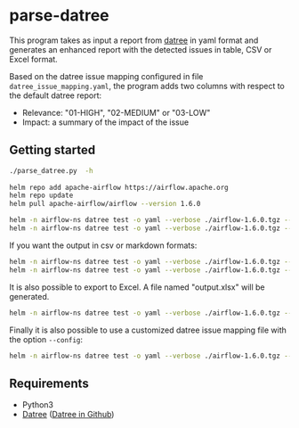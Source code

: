 # parse-datree

This program takes as input a report from [datree](https://hub.datree.io/) in yaml format and generates an enhanced report with the detected issues in table, CSV or Excel format.

Based on the datree issue mapping configured in file `datree_issue_mapping.yaml`, the program adds two columns with respect to the default datree report:

- Relevance: "01-HIGH", "02-MEDIUM" or "03-LOW"
- Impact: a summary of the impact of the issue

## Getting started

```bash
./parse_datree.py  -h
 
helm repo add apache-airflow https://airflow.apache.org
helm repo update
helm pull apache-airflow/airflow --version 1.6.0

helm -n airflow-ns datree test -o yaml --verbose ./airflow-1.6.0.tgz -- --release-name airflow | ./parse_datree.py
helm -n airflow-ns datree test -o yaml --verbose ./airflow-1.6.0.tgz -- --release-name airflow -f values.yaml | ./parse_datree.py
```

If you want the output in csv or markdown formats:

```bash
helm -n airflow-ns datree test -o yaml --verbose ./airflow-1.6.0.tgz -- --release-name airflow -f values.yaml | ./parse_datree.py -o csv
helm -n airflow-ns datree test -o yaml --verbose ./airflow-1.6.0.tgz -- --release-name airflow -f values.yaml | ./parse_datree.py -o markdown
```

It is also possible to export to Excel. A file named "output.xlsx" will be generated.

```bash
helm -n airflow-ns datree test -o yaml --verbose ./airflow-1.6.0.tgz -- --release-name airflow -f values.yaml | ./parse_datree.py -o excel
```

Finally it is also possible to use a customized datree issue mapping file with the option `--config`:

```bash
helm -n airflow-ns datree test -o yaml --verbose ./airflow-1.6.0.tgz -- --release-name airflow -f values.yaml | ./parse_datree.py --config new_mapping.yaml
```

## Requirements

- Python3
- [Datree](https://hub.datree.io/) ([Datree in Github](https://github.com/datreeio/datree))
